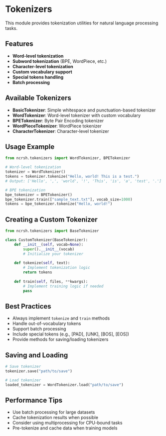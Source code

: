 # Tokenizers

This module provides tokenization utilities for natural language processing tasks.

## Features

- **Word-level tokenization**
- **Subword tokenization** (BPE, WordPiece, etc.)
- **Character-level tokenization**
- **Custom vocabulary support**
- **Special tokens handling**
- **Batch processing**

## Available Tokenizers

- **BasicTokenizer**: Simple whitespace and punctuation-based tokenizer
- **WordTokenizer**: Word-level tokenizer with custom vocabulary
- **BPETokenizer**: Byte Pair Encoding tokenizer
- **WordPieceTokenizer**: WordPiece tokenizer
- **CharacterTokenizer**: Character-level tokenizer

## Usage Example

```python
from ncrsh.tokenizers import WordTokenizer, BPETokenizer

# Word-level tokenization
tokenizer = WordTokenizer()
tokens = tokenizer.tokenize("Hello, world! This is a test.")
# Output: ['Hello', ',', 'world', '!', 'This', 'is', 'a', 'test', '.']

# BPE tokenization
bpe_tokenizer = BPETokenizer()
bpe_tokenizer.train(["sample_text.txt"], vocab_size=1000)
tokens = bpe_tokenizer.tokenize("Hello, world!")
```

## Creating a Custom Tokenizer

```python
from ncrsh.tokenizers import BaseTokenizer

class CustomTokenizer(BaseTokenizer):
    def __init__(self, vocab=None):
        super().__init__(vocab)
        # Initialize your tokenizer
    
    def tokenize(self, text):
        # Implement tokenization logic
        return tokens
    
    def train(self, files, **kwargs):
        # Implement training logic if needed
        pass
```

## Best Practices

- Always implement `tokenize` and `train` methods
- Handle out-of-vocabulary tokens
- Support batch processing
- Include special tokens (e.g., [PAD], [UNK], [BOS], [EOS])
- Provide methods for saving/loading tokenizers

## Saving and Loading

```python
# Save tokenizer
tokenizer.save("path/to/save")

# Load tokenizer
loaded_tokenizer = WordTokenizer.load("path/to/save")
```

## Performance Tips

- Use batch processing for large datasets
- Cache tokenization results when possible
- Consider using multiprocessing for CPU-bound tasks
- Pre-tokenize and cache data when training models
